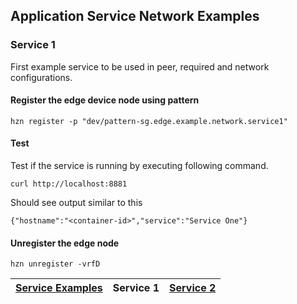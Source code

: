 ## Application Service Network Examples
### Service 1

First example service to be used in peer, required and network configurations.

#### Register the edge device node using pattern 
```
hzn register -p "dev/pattern-sg.edge.example.network.service1"
```

#### Test
Test if the service is running by executing following command. 
```
curl http://localhost:8881
```

Should see output similar to this
```
{"hostname":"<container-id>","service":"Service One"}
```
#### Unregister the edge node
```
hzn unregister -vrfD
```

|[Service Examples](https://github.com/edgedock/example/tree/master/network/register)  | **Service 1** | [Service 2](https://github.com/edgedock/example/tree/master/network/register/02-service2)  |
|:--|:-:|--:|

